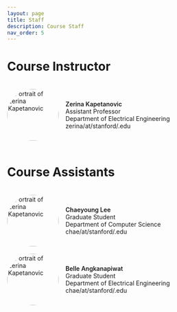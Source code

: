 ```yaml
---
layout: page
title: Staff
description: Course Staff
nav_order: 5
---
```


# Course Instructor
<br>
<div style="display:flex; align-items:center; gap: 1rem;"> <img src="{{ '/assets/images/zerina.jpg' | relative_url }}" alt="Portrait of Zerina Kapetanovic" width="120" height="120" style="border-radius:50%; object-fit:cover;"> <div> <div style="font-weight:600;">Zerina Kapetanovic</div> 
<div>Assistant Professor</div> 
<div>Department of Electrical Engineering</div> 
<div>zerina/at/stanford/.edu</div> 

</div> </div>
 <br>

# Course Assistants
<br>
<div style="display:flex; align-items:center; gap: 1rem;"> <img src="{{ '/assets/images/chaeyoung.jpg' | relative_url }}" alt="Portrait of Zerina Kapetanovic" width="120" height="120" style="border-radius:50%; object-fit:cover;"> <div> <div style="font-weight:600;">Chaeyoung Lee</div> 
<div>Graduate Student</div> 
<div>Department of Computer Science</div> 
<div>chae/at/stanford/.edu</div> 

</div> </div>

<br>

<div style="display:flex; align-items:center; gap: 1rem;"> <img src="{{ '/assets/images/belle.jpeg' | relative_url }}" alt="Portrait of Zerina Kapetanovic" width="120" height="120" style="border-radius:50%; object-fit:cover;"> <div> <div style="font-weight:600;">Belle Angkanapiwat</div> 
<div>Graduate Student</div> 
<div>Department of Electrical Engineering</div> 
<div>chae/at/stanford/.edu</div> 

</div> </div>